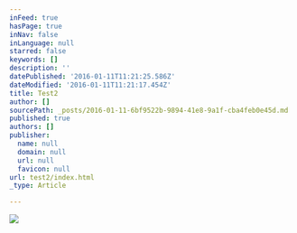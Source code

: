 ```yaml
---
inFeed: true
hasPage: true
inNav: false
inLanguage: null
starred: false
keywords: []
description: ''
datePublished: '2016-01-11T11:21:25.586Z'
dateModified: '2016-01-11T11:21:17.454Z'
title: Test2
author: []
sourcePath: _posts/2016-01-11-6bf9522b-9894-41e8-9a1f-cba4feb0e45d.md
published: true
authors: []
publisher:
  name: null
  domain: null
  url: null
  favicon: null
url: test2/index.html
_type: Article

---
```

![](https://s3-us-west-2.amazonaws.com/the-grid-img/p/e55ef01b10ddeb61caa35af373c083b7a6139043.jpg)